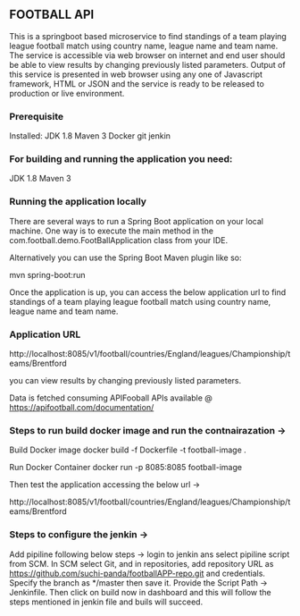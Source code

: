## FOOTBALL API
This is a springboot based microservice to find standings of a team playing league football match using country name, league name and team name. The
service is accessible via web browser on internet and end user should be able to view results by changing previously listed parameters. Output of
this service is presented in web browser using any one of Javascript framework, HTML or JSON and  the service is ready to be released
to production or live environment.

### Prerequisite

Installed:
JDK 1.8
Maven 3
Docker
git
jenkin


### For building and running the application you need:

JDK 1.8
Maven 3


### Running the application locally

There are several ways to run a Spring Boot application on your local machine. One way is to execute the main method in the com.football.demo.FootBallApplication class from your IDE.

Alternatively you can use the Spring Boot Maven plugin like so:

mvn spring-boot:run

Once the application is up, you can access the below application url to find standings of a team playing league football match using country name, league name and team name.

### Application URL

http://localhost:8085/v1/football/countries/England/leagues/Championship/teams/Brentford

you can view results by changing previously listed parameters.

Data is fetched consuming APIFooball APIs available @ https://apifootball.com/documentation/

### Steps to run build docker image and run the contnairazation ->

Build Docker image 
docker build -f Dockerfile -t football-image .

Run Docker Container
docker run -p 8085:8085 football-image

Then test the application accessing the below url ->

http://localhost:8085/v1/football/countries/England/leagues/Championship/teams/Brentford

### Steps to configure the jenkin ->

Add pipiline following below steps  ->
login to jenkin ans select pipiline script from SCM.
In SCM select Git, and in repositories, add repository URL as https://github.com/suchi-panda/footballAPP-repo.git and credentials. 
Specify the branch as */master then save it.
Provide the Script Path -> Jenkinfile.
Then click on build now in dashboard and this will follow the steps mentioned in jenkin file and buils will succeed.


